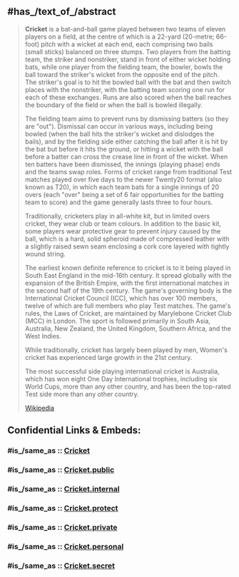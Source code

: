 

## #has_/text_of_/abstract 

> **Cricket** is a bat-and-ball game played between two teams of eleven players on a field, at the centre of which is a 22-yard (20-metre; 66-foot) pitch with a wicket at each end, each comprising two bails (small sticks) balanced on three stumps. Two players from the batting team, the striker and nonstriker, stand in front of either wicket holding bats, while one player from the fielding team, the bowler, bowls the ball toward the striker's wicket from the opposite end of the pitch. The striker's goal is to hit the bowled ball with the bat and then switch places with the nonstriker, with the batting team scoring one run for each of these exchanges. Runs are also scored when the ball reaches the boundary of the field or when the ball is bowled illegally.
>
> The fielding team aims to prevent runs by dismissing batters (so they are "out"). Dismissal can occur in various ways, including being bowled (when the ball hits the striker's wicket and dislodges the bails), and by the fielding side either catching the ball after it is hit by the bat but before it hits the ground, or hitting a wicket with the ball before a batter can cross the crease line in front of the wicket. When ten batters have been dismissed, the innings (playing phase) ends and the teams swap roles. Forms of cricket range from traditional Test matches played over five days to the newer Twenty20 format (also known as T20), in which each team bats for a single innings of 20 overs (each "over" being a set of 6 fair opportunities for the batting team to score) and the game generally lasts three to four hours.
>
> Traditionally, cricketers play in all-white kit, but in limited overs cricket, they wear club or team colours. In addition to the basic kit, some players wear protective gear to prevent injury caused by the ball, which is a hard, solid spheroid made of compressed leather with a slightly raised sewn seam enclosing a cork core layered with tightly wound string.
>
> The earliest known definite reference to cricket is to it being played in South East England in the mid-16th century. It spread globally with the expansion of the British Empire, with the first international matches in the second half of the 19th century. The game's governing body is the International Cricket Council (ICC), which has over 100 members, twelve of which are full members who play Test matches. The game's rules, the Laws of Cricket, are maintained by Marylebone Cricket Club (MCC) in London. The sport is followed primarily in South Asia, Australia, New Zealand, the United Kingdom, Southern Africa, and the West Indies.
>
> While traditionally, cricket has largely been played by men, Women's cricket has experienced large growth in the 21st century.
>
> The most successful side playing international cricket is Australia, which has won eight One Day International trophies, including six World Cups, more than any other country, and has been the top-rated Test side more than any other country.
>
> [Wikipedia](https://en.wikipedia.org/wiki/Cricket)


## Confidential Links & Embeds: 

### #is_/same_as :: [Cricket](/_Standards/bio/Society/Communication/Performing_Arts/Sport/Team_Sport/Cricket.md) 

### #is_/same_as :: [Cricket.public](/_public/bio/Society/Communication/Performing_Arts/Sport/Team_Sport/Cricket.public.md) 

### #is_/same_as :: [Cricket.internal](/_internal/bio/Society/Communication/Performing_Arts/Sport/Team_Sport/Cricket.internal.md) 

### #is_/same_as :: [Cricket.protect](/_protect/bio/Society/Communication/Performing_Arts/Sport/Team_Sport/Cricket.protect.md) 

### #is_/same_as :: [Cricket.private](/_private/bio/Society/Communication/Performing_Arts/Sport/Team_Sport/Cricket.private.md) 

### #is_/same_as :: [Cricket.personal](/_personal/bio/Society/Communication/Performing_Arts/Sport/Team_Sport/Cricket.personal.md) 

### #is_/same_as :: [Cricket.secret](/_secret/bio/Society/Communication/Performing_Arts/Sport/Team_Sport/Cricket.secret.md)

